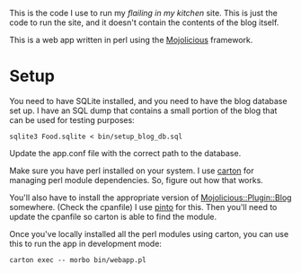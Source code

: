 This is the code I use to run my *flailing in my kitchen* site. This is just the code to run the site, and it doesn't contain the contents of the blog itself.

This is a web app written in perl using the [Mojolicious](https://www.mojolicious.org) framework.

# Setup
You need to have SQLite installed, and you need to have the blog database set up. I have an SQL dump that contains a small portion of the blog that can be used for testing purposes:

    sqlite3 Food.sqlite < bin/setup_blog_db.sql

Update the app.conf file with the correct path to the database.

Make sure you have perl installed on your system. I use [carton](https://metacpan.org/pod/carton) for managing perl module dependencies. So, figure out how that works.

You'll also have to install the appropriate version of [Mojolicious::Plugin::Blog](https://github.com/meylingtaing/Mojolicious-Plugin-Blog) somewhere. (Check the cpanfile) I use [pinto](https://metacpan.org/dist/Pinto/view/bin/pinto) for this. Then you'll need to update the cpanfile so carton is able to find the module.

Once you've locally installed all the perl modules using carton, you can use this to run the app in development mode:

    carton exec -- morbo bin/webapp.pl
